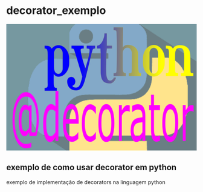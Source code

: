 # decorator_exemplo
![decorator img](./img/apresenta.png)

## **exemplo de como usar decorator em python**
exemplo de implementação de decorators na linguagem python
